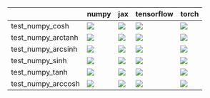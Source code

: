 |                    | numpy                                                                                                                                                                                  | jax                                                                                                                                                                                    | tensorflow                                                                                                                                                                             | torch                                                                                                                                                                                  |
|:-------------------|:---------------------------------------------------------------------------------------------------------------------------------------------------------------------------------------|:---------------------------------------------------------------------------------------------------------------------------------------------------------------------------------------|:---------------------------------------------------------------------------------------------------------------------------------------------------------------------------------------|:---------------------------------------------------------------------------------------------------------------------------------------------------------------------------------------|
| test_numpy_cosh    | <a href="https://github.com/unifyai/ivy/actions/runs/4062156912/jobs/6992928158" rel="noopener noreferrer" target="_blank"><img src=https://img.shields.io/badge/-success-success></a> | <a href="https://github.com/unifyai/ivy/actions/runs/4008443256/jobs/6882596868" rel="noopener noreferrer" target="_blank"><img src=https://img.shields.io/badge/-success-success></a> | <a href="https://github.com/unifyai/ivy/actions/runs/4062156912/jobs/6992928803" rel="noopener noreferrer" target="_blank"><img src=https://img.shields.io/badge/-success-success></a> | <a href="https://github.com/unifyai/ivy/actions/runs/4008443256/jobs/6882596868" rel="noopener noreferrer" target="_blank"><img src=https://img.shields.io/badge/-failure-red></a>     |
| test_numpy_arctanh | <a href="https://github.com/unifyai/ivy/actions/runs/4062156912/jobs/6992934697" rel="noopener noreferrer" target="_blank"><img src=https://img.shields.io/badge/-success-success></a> | <a href="https://github.com/unifyai/ivy/actions/runs/4008443256/jobs/6882596868" rel="noopener noreferrer" target="_blank"><img src=https://img.shields.io/badge/-success-success></a> | <a href="https://github.com/unifyai/ivy/actions/runs/4062156912/jobs/6992917472" rel="noopener noreferrer" target="_blank"><img src=https://img.shields.io/badge/-success-success></a> | <a href="https://github.com/unifyai/ivy/actions/runs/4062156912/jobs/6992943007" rel="noopener noreferrer" target="_blank"><img src=https://img.shields.io/badge/-success-success></a> |
| test_numpy_arcsinh | <a href="https://github.com/unifyai/ivy/actions/runs/4062156912/jobs/6992943787" rel="noopener noreferrer" target="_blank"><img src=https://img.shields.io/badge/-success-success></a> | <a href="null" rel="noopener noreferrer" target="_blank"><img src=https://img.shields.io/badge/-success-success></a>                                                                   | <a href="https://github.com/unifyai/ivy/actions/runs/4062156912/jobs/6992917472" rel="noopener noreferrer" target="_blank"><img src=https://img.shields.io/badge/-success-success></a> | <a href="null" rel="noopener noreferrer" target="_blank"><img src=https://img.shields.io/badge/-success-success></a>                                                                   |
| test_numpy_sinh    | <a href="https://github.com/unifyai/ivy/actions/runs/4008443256/jobs/6882596868" rel="noopener noreferrer" target="_blank"><img src=https://img.shields.io/badge/-success-success></a> | <a href="https://github.com/unifyai/ivy/actions/runs/4062156912/jobs/6992917472" rel="noopener noreferrer" target="_blank"><img src=https://img.shields.io/badge/-success-success></a> | <a href="https://github.com/unifyai/ivy/actions/runs/4062156912/jobs/6992936500" rel="noopener noreferrer" target="_blank"><img src=https://img.shields.io/badge/-success-success></a> | <a href="https://github.com/unifyai/ivy/actions/runs/4062156912/jobs/6992920379" rel="noopener noreferrer" target="_blank"><img src=https://img.shields.io/badge/-success-success></a> |
| test_numpy_tanh    | <a href="null" rel="noopener noreferrer" target="_blank"><img src=https://img.shields.io/badge/-success-success></a>                                                                   | <a href="https://github.com/unifyai/ivy/actions/runs/4008443256/jobs/6882596868" rel="noopener noreferrer" target="_blank"><img src=https://img.shields.io/badge/-success-success></a> | <a href="https://github.com/unifyai/ivy/actions/runs/4062156912/jobs/6992943425" rel="noopener noreferrer" target="_blank"><img src=https://img.shields.io/badge/-success-success></a> | <a href="https://github.com/unifyai/ivy/actions/runs/4008443256/jobs/6882596868" rel="noopener noreferrer" target="_blank"><img src=https://img.shields.io/badge/-failure-red></a>     |
| test_numpy_arccosh | <a href="https://github.com/unifyai/ivy/actions/runs/4062156912/jobs/6992918352" rel="noopener noreferrer" target="_blank"><img src=https://img.shields.io/badge/-success-success></a> | <a href="https://github.com/unifyai/ivy/actions/runs/4008443256/jobs/6882596868" rel="noopener noreferrer" target="_blank"><img src=https://img.shields.io/badge/-success-success></a> | <a href="https://github.com/unifyai/ivy/actions/runs/4062156912/jobs/6992933536" rel="noopener noreferrer" target="_blank"><img src=https://img.shields.io/badge/-success-success></a> | <a href="https://github.com/unifyai/ivy/actions/runs/4062156912/jobs/6992929611" rel="noopener noreferrer" target="_blank"><img src=https://img.shields.io/badge/-success-success></a> |